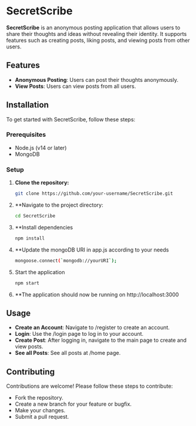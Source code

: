# SecretScribe

**SecretScribe** is an anonymous posting application that allows users to share their thoughts and ideas without revealing their identity. It supports features such as creating posts, liking posts, and viewing posts from other users.

## Features

- **Anonymous Posting**: Users can post their thoughts anonymously.
- **View Posts**: Users can view posts from all users.

## Installation

To get started with SecretScribe, follow these steps:

### Prerequisites

- Node.js (v14 or later)
- MongoDB

### Setup

1. **Clone the repository:**

   ```bash
   git clone https://github.com/your-username/SecretScribe.git
2. **Navigate to the project directory:
   
   ```bash
   cd SecretScribe
3. **Install dependencies
   
   ```bash
   npm install
4. **Update the mongoDB URI in app.js according to your needs

   ```bash
   mongoose.connect(`mongodb://yourURI`);
5. Start the application

   ```bash
   npm start
6. **The application should now be running on http://localhost:3000


## Usage
- **Create an Account**: Navigate to /register to create an account.
- **Login**: Use the /login page to log in to your account.
- **Create Post**: After logging in, navigate to the main page to create and view posts.
- **See all Posts**: See all posts at /home page.

## Contributing
Contributions are welcome! Please follow these steps to contribute:

- Fork the repository.
- Create a new branch for your feature or bugfix.
- Make your changes.
- Submit a pull request.


   
